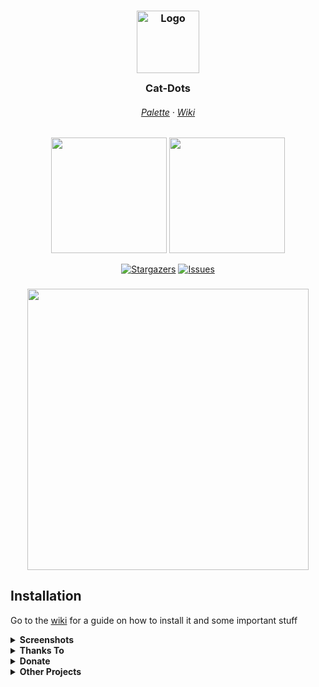 <h3 align="center">
	<img src="https://raw.githubusercontent.com/catppuccin/catppuccin/dev/assets/logos/exports/1544x1544_circle.png" width="100" alt="Logo"/><br/>
	<img src="https://raw.githubusercontent.com/catppuccin/catppuccin/dev/assets/misc/transparent.png" height="30" width="0px"/>
	Cat-Dots
	<img src="https://raw.githubusercontent.com/catppuccin/catppuccin/dev/assets/misc/transparent.png" height="30" width="0px"/>
</h3>

<h6 align="center">
  <a href="https://github.com/catppuccin/catppuccin#-palette">Palette</a>
  ·
  <a href="https://github.com/Deathemonic/Cat-Dots/wiki">Wiki</a>
</h6>

<p align="center">
  <img src="https://raw.githubusercontent.com/catppuccin/catppuccin/dev/assets/palette/morning.png" width="185" />
  <img src="https://raw.githubusercontent.com/catppuccin/catppuccin/dev/assets/palette/night.png" width="185" />
</p>

<p align="center">
	<a href="https://github.com/deathemonic/cat-dots/stargazers">
		<img alt="Stargazers" src="https://img.shields.io/github/stars/deathemonic/cat-dots?style=for-the-badge&logo=starship&color=C9CBFF&logoColor=D9E0EE&labelColor=302D41"></a>
	<a href="https://github.com/deathemonic/cat-dots/issues">
		<img alt="Issues" src="https://img.shields.io/github/issues/deathemonic/cat-dots?style=for-the-badge&logo=gitbook&color=B5E8E0&logoColor=D9E0EE&labelColor=302D41"></a>
</p>
<h3 align="center">
	<img src="https://raw.githubusercontent.com/Deathemonic/Cat-Dots/main/Screenshots/catdots.png" width="450"/><br/>
</h3>

## Installation
Go to the [wiki](https://github.com/Deathemonic/Cat-Dots/wiki/Installation) for a guide on how to install it and some important stuff
<details>
<summary><b>Screenshots</b></summary>

**`Desktop`**

<img src="https://raw.githubusercontent.com/Deathemonic/Cat-Dots/main/Screenshots/Desktop/Desktop%201.png" width="600"/>

**`Polybar`**

<img src="https://raw.githubusercontent.com/Deathemonic/Cat-Dots/main/Screenshots/Polybar.png" width="800"/>

**`Kitty`**

<img src="https://raw.githubusercontent.com/Deathemonic/Cat-Dots/main/Screenshots/Kitty.png" width="600"/>

**`Dunst`**

<img src="https://raw.githubusercontent.com/Deathemonic/Cat-Dots/main/Screenshots/Dunst.png" width="600"/>

**`GTK`**

<img src="https://raw.githubusercontent.com/Deathemonic/Cat-Dots/main/Screenshots/GTK.png" width="600"/>

**`Spotify`**

| Spotify      | Screenshot                                                                                                                 |
| ------------ | -------------------------------------------------------------------------------------------------------------------------- |
| Playlist     | <img src="https://raw.githubusercontent.com/Deathemonic/Cat-Dots/main/Screenshots/Spotify/Spotify-1.png" width="400"/>     |
| Main         | <img src="https://raw.githubusercontent.com/Deathemonic/Cat-Dots/main/Screenshots/Spotify/Spotify-2.png" width="400"/>     |
| Lyrics       | <img src="https://raw.githubusercontent.com/Deathemonic/Cat-Dots/main/Screenshots/Spotify/Spotify-3.png" width="400"/>     |

**`Rofi`**

| Rofi         | Screenshot                                                                                                                 |
| ------------ | -------------------------------------------------------------------------------------------------------------------------- |
| Bluetooth    | <img src="https://raw.githubusercontent.com/Deathemonic/Cat-Dots/main/Screenshots/Rofi/Rofi-Bluetooth.png" width="400"/>   |
| Launcher     | <img src="https://raw.githubusercontent.com/Deathemonic/Cat-Dots/main/Screenshots/Rofi/Rofi-Launcher.png" width="400"/>    |
| Music        | <img src="https://raw.githubusercontent.com/Deathemonic/Cat-Dots/main/Screenshots/Rofi/Rofi-MPD.png" width="400"/>         |
| Network      | <img src="https://raw.githubusercontent.com/Deathemonic/Cat-Dots/main/Screenshots/Rofi/Rofi-Network.png" width="400"/>     |
| Network Menu | <img src="https://raw.githubusercontent.com/Deathemonic/Cat-Dots/main/Screenshots/Rofi/Rofi-NetworkMenu.png" width="400"/> |
| Powermenu    | <img src="https://raw.githubusercontent.com/Deathemonic/Cat-Dots/main/Screenshots/Rofi/Rofi-NetworkMenu.png" width="400"/> |
 </details>

<details>
<summary><b>Thanks To</b></summary>

<img src="https://avatars.githubusercontent.com/u/93489351?s=200&v=4" width="50"/>

[**Catppuccin**](https://github.com/Catppuccin) - For the color palette and theming

<img src="https://avatars.githubusercontent.com/u/64472354?v=4" width="50"/>

[**Manas140**](https://github.com/Manas140) - For his dotfiles I make as the base

<img src="https://avatars.githubusercontent.com/u/26059688?v=4" width="50"/>

[**adi1090x**](https://github.com/adi1090x) - For his configs and archcraft

<img src="https://avatars.githubusercontent.com/u/35840154?v=4" width="50">

[**andreasgrafen**](https://www.reddit.com/r/unixporn/comments/sak598/yabai_catppuccin_is_taking_over_and_i_love_it/) - For the inspiration and Cascade

<img src="https://avatars.githubusercontent.com/u/93292023?v=4" width="50">

[**rxyhn**](https://github.com/rxyhn) - For his scripts

<img src="https://avatars.githubusercontent.com/u/61628558?v=4" width="50">

[**obliviousofcraps**](https://github.com/obliviousofcraps) - For the kitty mappings and tabbar configs

***And You ❤️ - For Checking out my Dotfiles***
</details>

<details>
<summary><b>Donate</b></summary>

**Like my work please consider donate**

<a href='https://ko-fi.com/K3K8C2M9Y' target='_blank'><img height='36' style='border:0px;height:36px;' src='https://cdn.ko-fi.com/cdn/kofi1.png?v=3' border='0' alt='Buy Me a Coffee at ko-fi.com' /></a>

<a href="https://www.paypal.me/@notkillzone"><img width="52px" src="https://github.com/Deathemonic/Cat-Dots/blob/main/Screenshots/paypal.png" alt="Donate via Paypal"></a>
</details>

<details>
<summary><b>Other Projects</b></summary>

[**Kyuketsuki**](https://github.com/Deathemonic/Kyuketsuki)

A minimalist dracula theme dotfiles

[**SweetBerry**](https://github.com/Deathemonic/SweetBerry)(WIP)

A fruity pastel dotfiles that uses berrywm

**A Awesome Paradise**(WIP, Still learning lua)

A dotfile with paradise colors that uses awesomewm

___Check my [Ko-Fi](https://ko-fi.com/Deathemonic) for updates___
</details>
